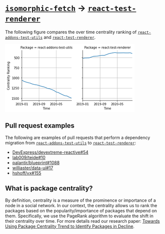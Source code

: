 # [`isomorphic-fetch`](https://www.npmjs.com/package/react-addons-test-utils) -> [`react-test-renderer`](https://www.npmjs.com/package/react-test-renderer)

The following figure compares the over time centrality ranking of [`react-addons-test-utils`](https://www.npmjs.com/package/react-addons-test-utils) and [`react-test-renderer`](https://www.npmjs.com/package/react-test-renderer).

![the centrality of react-addons-test-utils and react-test-renderer](../figs/react-addons-test-utils_react-test-renderer.png)

## Pull request examples

The following are examples of pull requests that perform a dependency migration from [`react-addons-test-utils`](https://www.npmjs.com/package/react-addons-test-utils) to [`react-test-renderer`](https://www.npmjs.com/package/react-test-renderer):

- [DevExpress/devextreme-reactive#54](https://github.com/DevExpress/devextreme-reactive/pull/54)
- [lab009/teide#10](https://github.com/lab009/teide/pull/10)
- [palantir/blueprint#1088](https://github.com/palantir/blueprint/pull/1088)
- [williaster/data-ui#17](https://github.com/williaster/data-ui/pull/17)
- [hshoff/vx#155](https://github.com/hshoff/vx/pull/155)

## What is package centrality?

By definition, centrality is a measure of the prominence or importance of a node in a social network.
In our context, the centrality allows us to rank the packages based on the popularity/importance of packages that depend on them.
Specifically, we use the PageRank algorithm to evaluate the shift in their centrality over time.
For more details read our research paper: [Towards Using Package Centrality Trend to Identify Packages in Decline](https://arxiv.org/abs/2107.10168).
